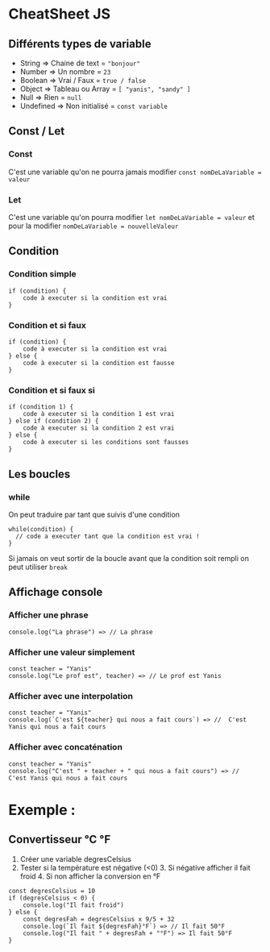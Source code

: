 # CheatSheet JS

## Différents types de variable

 - String => Chaine de text = `"bonjour"`
 - Number => Un nombre = `23`
 - Boolean => Vrai / Faux = `true / false`
 - Object => Tableau ou Array = `[ "yanis", "sandy" ]`
 - Null => Rien = `null`
 - Undefined => Non initialisé = `const variable`

## Const / Let

### Const
C'est une variable qu'on ne pourra jamais modifier
`const nomDeLaVariable = valeur`

### Let
C'est une variable qu'on pourra modifier
`let nomDeLaVariable = valeur`
et pour la modifier
`nomDeLaVariable = nouvelleValeur`

## Condition

### Condition simple
```
if (condition) {
	code à executer si la condition est vrai
}
```

### Condition et si faux
```
if (condition) {
	code à executer si la condition est vrai
} else {
	code à executer si la condition est fausse
}
```

### Condition et si faux si

```
if (condition 1) {
	code à executer si la condition 1 est vrai
} else if (condition 2) {
	code à executer si la condition 2 est vrai
} else {
	code à executer si les conditions sont fausses
}
```

## Les boucles

### while
On peut traduire par tant que suivis d'une condition

```
while(condition) {
  // code a executer tant que la condition est vrai !
}
```

Si jamais on veut sortir de la boucle avant que la condition soit rempli
on peut utiliser `break`


## Affichage console

### Afficher une phrase
`console.log("La phrase") => // La phrase`
### Afficher une valeur simplement
```
const teacher = "Yanis"
console.log("Le prof est", teacher) => // Le prof est Yanis
```
### Afficher avec une interpolation
```
const teacher = "Yanis"
console.log(`C'est ${teacher} qui nous a fait cours`) => //  C'est Yanis qui nous a fait cours
```
### Afficher avec concaténation
```
const teacher = "Yanis"
console.log("C'est " + teacher + " qui nous a fait cours") => //  C'est Yanis qui nous a fait cours
```
# Exemple :

## Convertisseur °C °F

 1. Créer une variable degresCelsius
 2. Tester si la température est négative (<0)
	 3. Si négative afficher il fait froid
	 4. Si non afficher la conversion en °F

```
const degresCelsius = 10
if (degresCelsius < 0) {
	console.log("Il fait froid")
} else {
	const degresFah = degresCelsius x 9/5 + 32
	console.log(`Il fait ${degresFah}°F`) => // Il fait 50°F
	console.log("Il fait " + degresFah + "°F") => Il fait 50°F
}
```
